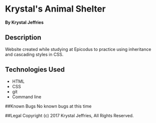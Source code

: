 # Krystal's Animal Shelter
**By Krystal Jeffries**

## Description
Website created while studying at Epicodus to practice using inheritance and cascading styles in CSS.

## Technologies Used
* HTML
* CSS
* git
* Command line

##Known Bugs
No known bugs at this time

##Legal
Copyright (c) 2017 Krystal Jeffries, All Rights Reserved.
